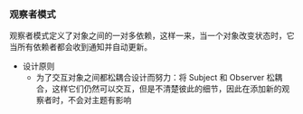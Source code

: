 ### 观察者模式
观察者模式定义了对象之间的一对多依赖，这样一来，当一个对象改变状态时，它当所有依赖者都会收到通知并自动更新。

- 设计原则
    - 为了交互对象之间都松耦合设计而努力：将 Subject 和 Observer 松耦合，这样它们仍然可以交互，但是不清楚彼此的细节，因此在添加新的观察者时，不会对主题有影响